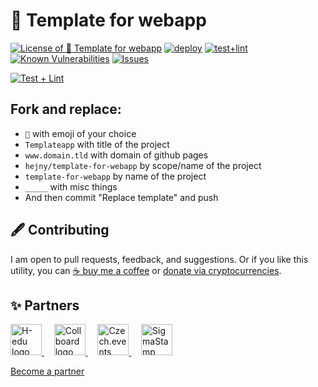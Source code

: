 # 🔲 Template for webapp

<!--Badges-->

[![License of 🔲 Template for webapp](https://img.shields.io/github/license/hejny/template-for-webapp.svg?style=flat)](https://github.com/hejny/template-for-webapp/blob/main/LICENSE)
[![deploy](https://github.com/hejny/template-for-webapp/actions/workflows/deploy.yml/badge.svg)](https://github.com/hejny/template-for-webapp/actions/workflows/deploy.yml)
[![test+lint](https://github.com/hejny/template-for-webapp/actions/workflows/test+lint.yml/badge.svg)](https://github.com/hejny/template-for-webapp/actions/workflows/test+lint.yml)
[![Known Vulnerabilities](https://snyk.io/test/github/hejny/template-for-webapp/badge.svg)](https://snyk.io/test/github/hejny/template-for-webapp)
[![Issues](https://img.shields.io/github/issues/hejny/template-for-webapp.svg?style=flat)](https://github.com/hejny/template-for-webapp/issues)

<!--/Badges-->

[![Test + Lint](https://github.com/hejny/template-for-webapp/actions/workflows/test+lint.yml/badge.svg)](https://github.com/hejny/template-for-webapp/actions/workflows/test+lint.yml)

## Fork and replace:

-   `🔲` with emoji of your choice
-   `Templateapp` with title of the project
-   `www.domain.tld` with domain of github pages
-   `hejny/template-for-webapp` by scope/name of the project
-   `template-for-webapp` by name of the project
-   `_____` with misc things
-   And then commit "Replace template" and push



<!--Contributing-->

## 🖋️ Contributing

I am open to pull requests, feedback, and suggestions. Or if you like this utility, you can [☕ buy me a coffee](https://www.buymeacoffee.com/hejny) or [donate via cryptocurrencies](https://github.com/hejny/hejny/blob/main/documents/crypto.md).

<!--/Contributing-->


<!--Partners-->

## ✨ Partners


<a href="https://www.h-edu.org/">
<img src="https://www.h-edu.org/media/favicon.png" alt="H-edu logo" width="50"  />
</a>
&nbsp;&nbsp;&nbsp;
<a href="https://collboard.com/">
<img src="https://collboard.fra1.cdn.digitaloceanspaces.com/assets/18.12.1/logo-small.png" alt="Collboard logo" width="50"  />
</a>
&nbsp;&nbsp;&nbsp;
<a href="https://czech.events/">
<img src="https://czech.events/design/logos/czech.events.transparent-logo.png" alt="Czech.events logo" width="50"  />
</a>
&nbsp;&nbsp;&nbsp;
<a href="https://sigmastamp.ml/">
<img src="https://www.sigmastamp.ml/sigmastamp-logo.white.svg" alt="SigmaStamp logo" width="50"  />
</a>


[Become a partner](https://www.pavolhejny.com/contact/)

<!--/Partners-->